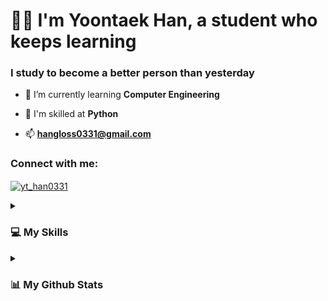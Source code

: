 <h1 align="left">🐱‍👓 I'm Yoontaek Han, a student who keeps learning</h1>
<h3 align="left">I study to become a better person than yesterday</h3>

- 🌱 I’m currently learning **Computer Engineering**

- 🔧 I'm skilled at **Python**

- 📫 **hangloss0331@gmail.com**

<h3 align="left">Connect with me:</h3>
<p align="left">
<a href="https://instagram.com/yt_han0331" target="blank"><img align="center" src="https://raw.githubusercontent.com/rahuldkjain/github-profile-readme-generator/master/src/images/icons/Social/instagram.svg" alt="yt_han0331" height="30" width="40" /></a>
</p>

<details>
<summary>
  <h3 align="left">💻 My Skills</h3>
</summary>
  <p align="left"> 
  <a href="https://www.w3schools.com/css/" target="_blank" rel="noreferrer"> <img src="https://raw.githubusercontent.com/devicons/devicon/master/icons/css3/css3-original-wordmark.svg" alt="css3" width="40" height="40"/> </a>
  <a href="https://www.w3.org/html/" target="_blank" rel="noreferrer"> <img src="https://raw.githubusercontent.com/devicons/devicon/master/icons/html5/html5-original-wordmark.svg" alt="html5" width="40" height="40"/> </a>
    
  <a href="https://www.python.org" target="_blank" rel="noreferrer"> <img src="https://raw.githubusercontent.com/devicons/devicon/master/icons/python/python-original.svg" alt="python" width="40" height="40"/> </a>
  
  <a href="https://pytorch.org/" target="_blank" rel="noreferrer"> <img src="https://www.vectorlogo.zone/logos/pytorch/pytorch-icon.svg" alt="pytorch" width="40" height="40"/> </a> <a href="https://www.tensorflow.org" target="_blank" rel="noreferrer"> <img src="https://www.vectorlogo.zone/logos/tensorflow/tensorflow-icon.svg" alt="tensorflow" width="40" height="40"/> </a> 
  </p>
</details>

<details>
<summary>
  <h3 align="left">📊 My Github Stats</h3> 
</summary>
  <p align="left">
  <a href="https://git.io/streak-stats"><img src="https://streak-stats.demolab.com?user=HanGloss&theme=dark&date_format=%5BY.%5Dn.j" alt="GitHub Streak" /></a>
  </p>
</details>
